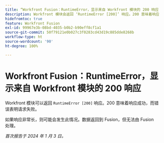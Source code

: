 ```yaml
---
title: “Workfront Fusion：RuntimeError，显示来自 Workfront 模块的 200 响应”
description: Workfront 模块会返回 ‘RuntimeError [200]’ 响应。200 意味着响应成功，而该错误表明请求失败。
hidefromtoc: true
feature: Workfront Fusion
exl-id: 99967e3b-08bd-4035-b0b2-b90eff8cf1a1
source-git-commit: 50f79121e0b027c3f0283cd43d19c885dde8268b
workflow-type: ht
source-wordcount: '90'
ht-degree: 100%

---
```


# Workfront Fusion：RuntimeError，显示来自 Workfront 模块的 200 响应

<!--

>[!NOTE]
>
>This issue was fixed on March 28, 2024.

-->

Workfront 模块可以返回 `RuntimeError [200]` 响应。200 意味着响应成功，而错误表明请求失败。

如果响应非常长，则可能会发生此情况。数据返回到 Fusion，但无法由 Fusion 处理。

_首次报告于 2024 年 1 月 3 日。_
